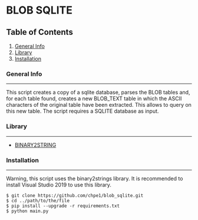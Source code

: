 # BLOB SQLITE

## Table of Contents
1. [General Info](#general-info)
2. [Library](#library)
3. [Installation](#installation)

### General Info
***
This script creates a copy of a sqlite database, parses the BLOB tables and, for each table found, creates a new BLOB_TEXT table in which the ASCII characters of the original table have been extracted.
This allows to query on this new table.
The script requires a SQLITE database as input.

### Library
***
* [BINARY2STRING](https://github.com/glmcdona/binary2strings)

### Installation
***

Warning, this script uses the binary2strings library. It is recommended to install Visual Studio 2019 to use this library.

```
$ git clone https://github.com/chpe1/blob_sqlite.git  
$ cd ../path/to/the/file  
$ pip install --upgrade -r requirements.txt  
$ python main.py
```
